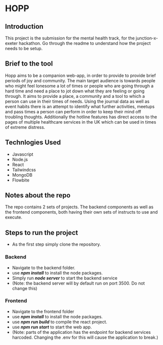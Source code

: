 # HOPP

## Introduction

This project is the submission for the mental health track, for the junction-x-exeter hackathon. Go through the readme to understand how the project needs to be setup.

## Brief to the tool

Hopp aims to be a companion web-app, in order to provide to provide brief periods of joy and community. The main target audience is towards people who might feel lonesome a lot of times or people who are going through a hard time and need a place to jot down what they are feeling or going through. It aims to provide a place, a community and a tool to which a person can use in their times of needs. Using the journal data as well as event habits there is an attempt to identify what further activities, meetups and pass times a person can perform in order to keep their mind off troubling thoughts. Additionally the hotline features has direct access to the pages of multiple healthcare services in the UK which can be used in times of extreme distress.

## Technlogies Used

* Javascript
* Node.js
* React
* Tailwindcss
* MongoDB
* Flowbite

## Notes about the repo

The repo contains 2 sets of projects. The backend components as well as the frontend components, both having their own sets of instructs to use and execute.

## Steps to run the project
* As the first step simply clone the repository.

### Backend
* Navigate to the backend folder.
* use ***npm install*** to install the node packages.
* Simply run ***node server*** to start the backend service
* (Note: the backend server will by default run on port 3500. Do not change this)


### Frontend

* Navigate to the frontend folder
* use ***npm install*** to install the node packages.
* use ***npm run build*** to compile the react project.
* use ***npm run start*** to start the web app.
* (Note: parts of the application has the endpoint for backend services harcoded. Changing the .env for this will cause the application to break.)
